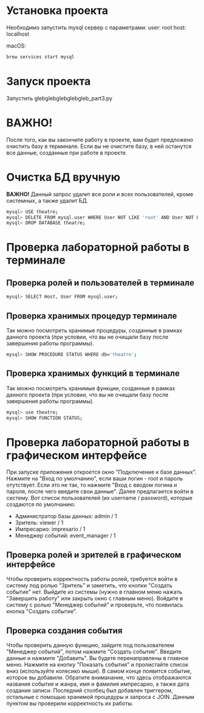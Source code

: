 # **Установка проекта**

Необходимо запустить mysql сервер с параметрами:
user: root
host: localhost

macOS:

```sh
brew services start mysql
```

# **Запуск проекта**

Запустить glebglebglebglebgleb_part3.py

# **ВАЖНО!**

После того, как вы закончите работу в проекте, вам будет предложено очистить базу в терминале. Если вы не очистите базу, в ней останутся все данные, созданные при работе в проекте.

# **Очистка БД вручную**

**ВАЖНО!** Данный запрос удалит все роли и всех пользователей, кроме системных, а также удалит БД.

```sh
mysql> USE theatre;
mysql> DELETE FROM mysql.user WHERE User NOT LIKE 'root' AND User NOT LIKE 'mysql%';
mysql> DROP DATABASE theatre;
```

# **Проверка лабораторной работы в терминале**

## **Проверка ролей и пользователей в терминале**

```sh
mysql> SELECT Host, User FROM mysql.user;
```

## **Проверка хранимых процедур терминале**

Так можно посмотреть хранимые процедуры, созданные в рамках данного проекта (при условии, что вы не очищали базу после завершения работы программы).

```sh
mysql> SHOW PROCEDURE STATUS WHERE db='theatre';
```

## **Проверка хранимых функций в терминале**

Так можно посмотреть хранимые функции, созданные в рамках данного проекта (при условии, что вы не очищали базу после завершения работы программы).

```sh
mysql> use theatre;
mysql> SHOW FUNCTION STATUS;
```

# **Проверка лабораторной работы в графическом интерфейсе**

При запуске приложения откроется окно "Подключение к базе данных". Нажмите на "Вход по умолчанию", если ваши логин - root и пароль отутствует.
Если это не так, то нажмите "Вход с вводом логина и пароля, после чего введите свои данные".
Далее предлагается войти в систему. Вот список пользователей (их username / password), которые создаются по умолчанию:

- Администратор базы данных: admin / 1
- Зритель: viewer / 1
- Импресарио: impresario / 1
- Менеджер событий: event_manager / 1

## **Проверка ролей и зрителей в графическом интерфейсе**

Чтобы проверить корректность работы ролей, требуется войти в систему под ролью "Зритель" и заметить, что кнопки "Создать событие" нет.
Выйдите из системы (нужно в главном меню нажать "Завершить работу" или закрыть окно с главным меню).
Войдите в систему с ролью "Менеджер событий" и проверьте, что появилась кнопка "Создать событие".

## **Проверка создания события**

Чтобы проверить данную функцию, зайдите под пользователем "Менеджер событий", потом нажмите "Создать событие". Введите данные и нажмите "Добавить". Вы будете перенаправлены в главное меню. Нажмите на кнопку "Показать события" и пролистайте список вниз (используйте колесико мыши). В самом конце появится событие, которое вы добавили. Обратите вниманание, что здесь отображаются названия события и жанра, имя и фамилия импресарио, а также дата создания записи. Последний столбец был добавлен триггером, остальные с помощью хранимой процедуры и запроса с JOIN. Данным пунктом вы проверили корректность их работы.
